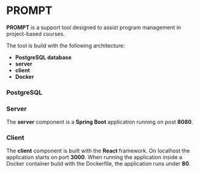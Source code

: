 # PROMPT

**PROMPT** is a support tool designed to assist program management in project-based courses.

The tool is build with the following architecture:
* **PostgreSQL database**
* **server**
* **client** 
* **Docker**

### PostgreSQL

### Server

The **server** component is a **Spring Boot** application running on post **8080**.

### Client

The **client** component is built with the **React** framework.
On localhost the application starts on port **3000**. When running 
the application inside a Docker container build with the Dockerfile, the application runs under **80**.